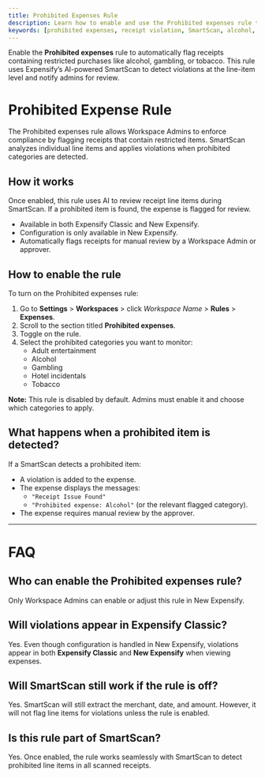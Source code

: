 ```yaml
---
title: Prohibited Expenses Rule
description: Learn how to enable and use the Prohibited expenses rule to automatically flag receipts with restricted items such as alcohol, gambling, or tobacco.
keywords: [prohibited expenses, receipt violation, SmartScan, alcohol, gambling, expense rules, workspace settings, line item compliance]
---
```

<div id="new-expensify" markdown="1">

Enable the **Prohibited expenses** rule to automatically flag receipts containing restricted purchases like alcohol, gambling, or tobacco. This rule uses Expensify’s AI-powered SmartScan to detect violations at the line-item level and notify admins for review.

# Prohibited Expense Rule

The Prohibited expenses rule allows Workspace Admins to enforce compliance by flagging receipts that contain restricted items. SmartScan analyzes individual line items and applies violations when prohibited categories are detected.

## How it works

Once enabled, this rule uses AI to review receipt line items during SmartScan. If a prohibited item is found, the expense is flagged for review.

- Available in both Expensify Classic and New Expensify.
- Configuration is only available in New Expensify.
- Automatically flags receipts for manual review by a Workspace Admin or approver.

## How to enable the rule

To turn on the Prohibited expenses rule:

1. Go to **Settings** > **Workspaces** > click _Workspace Name_ > **Rules** > **Expenses**.
2. Scroll to the section titled **Prohibited expenses**.
3. Toggle on the rule.
4. Select the prohibited categories you want to monitor:
   - Adult entertainment
   - Alcohol
   - Gambling
   - Hotel incidentals
   - Tobacco

**Note:** This rule is disabled by default. Admins must enable it and choose which categories to apply.

## What happens when a prohibited item is detected?

If a SmartScan detects a prohibited item:

- A violation is added to the expense.
- The expense displays the messages:
  - `"Receipt Issue Found"`
  - `"Prohibited expense: Alcohol"` (or the relevant flagged category).
- The expense requires manual review by the approver.

---

# FAQ

## Who can enable the Prohibited expenses rule?

Only Workspace Admins can enable or adjust this rule in New Expensify.

## Will violations appear in Expensify Classic?

Yes. Even though configuration is handled in New Expensify, violations appear in both **Expensify Classic** and **New Expensify** when viewing expenses.

## Will SmartScan still work if the rule is off?

Yes. SmartScan will still extract the merchant, date, and amount. However, it will not flag line items for violations unless the rule is enabled.

## Is this rule part of SmartScan?

Yes. Once enabled, the rule works seamlessly with SmartScan to detect prohibited line items in all scanned receipts.

</div>
